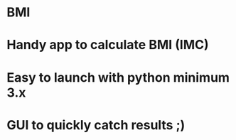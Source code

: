 # BMI
# Handy app to calculate BMI (IMC)
# Easy to launch with python minimum 3.x 
# GUI to quickly catch results ;)

